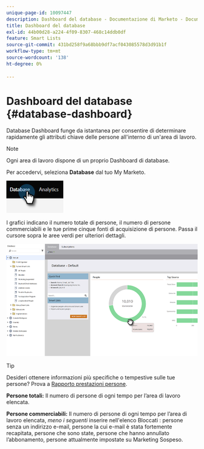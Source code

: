 ```yaml
---
unique-page-id: 10097447
description: Dashboard del database - Documentazione di Marketo - Documentazione del prodotto
title: Dashboard del database
exl-id: 44b00d28-a224-4f09-8307-468c14ddb0df
feature: Smart Lists
source-git-commit: 431bd258f9a68bbb9df7acf043085578d3d91b1f
workflow-type: tm+mt
source-wordcount: '138'
ht-degree: 0%

---
```


# Dashboard del database {#database-dashboard}

Database Dashboard funge da istantanea per consentire di determinare rapidamente gli attributi chiave delle persone all&#39;interno di un&#39;area di lavoro.

>[!NOTE]
>
>Ogni area di lavoro dispone di un proprio Dashboard di database.

Per accedervi, seleziona **Database** dal tuo My Marketo.

![](assets/database-dashboard-1.png)

I grafici indicano il numero totale di persone, il numero di persone commerciabili e le tue prime cinque fonti di acquisizione di persone. Passa il cursore sopra le aree verdi per ulteriori dettagli.

![](assets/database-dashboard-2.png)

>[!TIP]
>
>Desideri ottenere informazioni più specifiche o tempestive sulle tue persone? Prova a [Rapporto prestazioni persone](/help/marketo/product-docs/reporting/basic-reporting/report-types/people-performance-report.md).

**Persone totali:** Il numero di persone di ogni tempo per l’area di lavoro elencata.

**Persone commerciabili:** Il numero di persone di ogni tempo per l’area di lavoro elencata, _meno i seguenti_ inserire nell&#39;elenco Bloccati : persone senza un indirizzo e-mail, persone la cui e-mail è stata fortemente recapitata, persone che sono state, persone che hanno annullato l’abbonamento, persone attualmente impostate su Marketing Sospeso.
